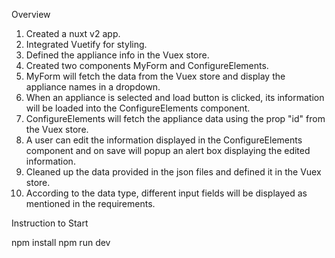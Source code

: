 Overview

1. Created a nuxt v2 app.
2. Integrated Vuetify for styling.
3. Defined the appliance info in the Vuex store.
4. Created two components MyForm and ConfigureElements.
5. MyForm will fetch the data from the Vuex store and display the appliance names in a dropdown.
6. When an appliance is selected and load button is clicked, its information will be loaded into the ConfigureElements component.
7. ConfigureElements will fetch the appliance data using the prop "id" from the Vuex store.
8. A user can edit the information displayed in the ConfigureElements component and on save will popup an alert box displaying the edited information.
9. Cleaned up the data provided in the json files and defined it in the Vuex store.
10. According to the data type, different input fields will be displayed as mentioned in the requirements.

Instruction to Start

npm install
npm run dev